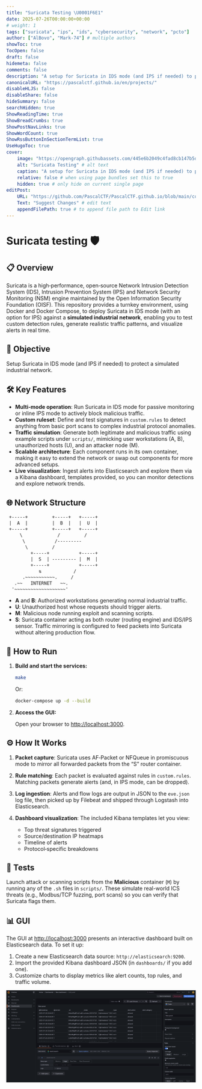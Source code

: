 ```yaml
---
title: "Suricata Testing \U0001F6E1"
date: 2025-07-26T00:00:00+00:00
# weight: 1
tags: ["suricata", "ips", "ids", "cybersecurity", "network", "pcto"]
author: ["AlBovo", "Mark-74"] # multiple authors
showToc: true
TocOpen: false
draft: false
hidemeta: false
comments: false
description: "A setup for Suricata in IDS mode (and IPS if needed) to protect a simulated industrial network."
canonicalURL: "https://pascalctf.github.io/en/projects/"
disableHLJS: false
disableShare: false
hideSummary: false
searchHidden: true
ShowReadingTime: true
ShowBreadCrumbs: true
ShowPostNavLinks: true
ShowWordCount: true
ShowRssButtonInSectionTermList: true
UseHugoToc: true
cover:
    image: "https://opengraph.githubassets.com/445e6b2049c4fad8cb147b5da751e926d1d64c4841191f921acedb27e91492e4/AlBovo/Suricata-Testing" # image path/url
    alt: "Suricata Testing" # alt text
    caption: "A setup for Suricata in IDS mode (and IPS if needed) to protect a simulated industrial network." # display caption under cover
    relative: false # when using page bundles set this to true
    hidden: true # only hide on current single page
editPost:
    URL: "https://github.com/PascalCTF/PascalCTF.github.io/blob/main/content/en"
    Text: "Suggest Changes" # edit text
    appendFilePath: true # to append file path to Edit link
---
```

# Suricata testing 🛡️

## 📋 Overview

Suricata is a high‑performance, open‑source Network Intrusion Detection System (IDS), Intrusion Prevention System (IPS) and Network Security Monitoring (NSM) engine maintained by the Open Information Security Foundation (OISF). 
This repository provides a turnkey environment, using Docker and Docker Compose, to deploy Suricata in IDS mode (with an option for IPS) against a **simulated industrial network**, enabling you to test custom detection rules, generate realistic traffic patterns, and visualize alerts in real time.

## 🎯 Objective

Setup Suricata in IDS mode (and IPS if needed) to protect a simulated industrial network.

## 🛠️ Key Features

- **Multi‑mode operation**: Run Suricata in IDS mode for passive monitoring or inline IPS mode to actively block malicious traffic.
- **Custom ruleset**: Define and test signatures in `custom.rules` to detect anything from basic port scans to complex industrial protocol anomalies.  
- **Traffic simulation**: Generate both legitimate and malicious traffic using example scripts under `scripts/`, mimicking user workstations (A, B), unauthorized hosts (U), and an attacker node (M).  
- **Scalable architecture**: Each component runs in its own container, making it easy to extend the network or swap out components for more advanced setups.  
- **Live visualization**: Ingest alerts into Elasticsearch and explore them via a Kibana dashboard, templates provided, so you can monitor detections and explore network trends.

## 🌐 Network Structure

```
 +-----+         +-----+   +-----+
 |  A  |         |  B  |   |  U  |
 +-----+         +-----+   +-----+ 
     \             /         /
      \           /---------
       \         /
         +-----+           +-----+
         |  S  | --------- |  M  |
         +-----+           +-----+
            ⇅            /
      .~~~~~~~~~~~.     /
   .~~   INTERNET   ~~.
  '~~~~~~~~~~~~~~~~~~~'
```

- **A** and **B**: Authorized workstations generating normal industrial traffic.  
- **U**: Unauthorized host whose requests should trigger alerts.  
- **M**: Malicious node running exploit and scanning scripts.  
- **S**: Suricata container acting as both router (routing engine) and IDS/IPS sensor. Traffic mirroring is configured to feed packets into Suricata without altering production flow.

## 🚀 How to Run

1. **Build and start the services:**
    ```bash
    make
    ```

    Or:

    ```bash
    docker-compose up -d --build
    ```

2. **Access the GUI:**
    
    Open your browser to [http://localhost:3000](http://localhost:3000).

## ⚙️ How It Works

1. **Packet capture**: Suricata uses AF‑Packet or NFQueue in promiscuous mode to mirror all forwarded packets from the “S” router container.
2. **Rule matching**: Each packet is evaluated against rules in `custom.rules`. Matching packets generate alerts (and, in IPS mode, can be dropped).
3. **Log ingestion**: Alerts and flow logs are output in JSON to the `eve.json` log file, then picked up by Filebeat and shipped through Logstash into Elasticsearch.
4. **Dashboard visualization**: The included Kibana templates let you view:

   * Top threat signatures triggered
   * Source/destination IP heatmaps
   * Timeline of alerts
   * Protocol‑specific breakdowns

## 🧪 Tests

Launch attack or scanning scripts from the **Malicious** container (`M`) by running any of the `.sh` files in `scripts/`. These simulate real-world ICS threats (e.g., Modbus/TCP fuzzing, port scans) so you can verify that Suricata flags them.

## 📊 GUI

The GUI at [http://localhost:3000](http://localhost:3000) presents an interactive dashboard built on Elasticsearch data.
To set it up:

1. Create a new Elasticsearch data source: `http://elasticsearch:9200`.
2. Import the provided Kibana dashboard JSON (in `dashboards/` if you add one).
3. Customize charts to display metrics like alert counts, top rules, and traffic volume.

![suriacta-gui](/images/suricata.png)
